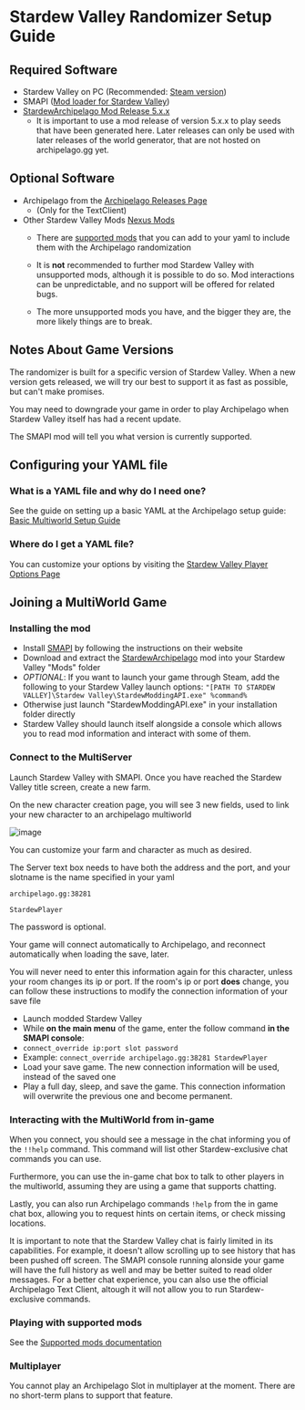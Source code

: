 # Stardew Valley Randomizer Setup Guide

## Required Software

- Stardew Valley on PC (Recommended: [Steam version](https://store.steampowered.com/app/413150/Stardew_Valley/))
- SMAPI ([Mod loader for Stardew Valley](https://smapi.io/))
- [StardewArchipelago Mod Release 5.x.x](https://github.com/agilbert1412/StardewArchipelago/releases)
    - It is important to use a mod release of version 5.x.x to play seeds that have been generated here. Later releases 
  can only be used with later releases of the world generator, that are not hosted on archipelago.gg yet.

## Optional Software
- Archipelago from the [Archipelago Releases Page](https://github.com/ArchipelagoMW/Archipelago/releases)
    * (Only for the TextClient)
- Other Stardew Valley Mods [Nexus Mods](https://www.nexusmods.com/stardewvalley)
    * There are [supported mods](https://github.com/agilbert1412/StardewArchipelago/blob/5.x.x/Documentation/Supported%20Mods.md) 
  that you can add to your yaml to include them with the Archipelago randomization

    * It is **not** recommended to further mod Stardew Valley with unsupported mods, although it is possible to do so. 
  Mod interactions can be unpredictable, and no support will be offered for related bugs.
    * The more unsupported mods you have, and the bigger they are, the more likely things are to break.

## Notes About Game Versions
The randomizer is built for a specific version of Stardew Valley. When a new version gets released, we will try our best to support it as fast as possible, but can't make promises.

You may need to downgrade your game in order to play Archipelago when Stardew Valley itself has had a recent update.

The SMAPI mod will tell you what version is currently supported.

## Configuring your YAML file

### What is a YAML file and why do I need one?

See the guide on setting up a basic YAML at the Archipelago setup
guide: [Basic Multiworld Setup Guide](/tutorial/Archipelago/setup/en)

### Where do I get a YAML file?

You can customize your options by visiting the [Stardew Valley Player Options Page](/games/Stardew%20Valley/player-options)

## Joining a MultiWorld Game

### Installing the mod

- Install [SMAPI](https://smapi.io/) by following the instructions on their website
- Download and extract the [StardewArchipelago](https://github.com/agilbert1412/StardewArchipelago/releases) mod into 
your Stardew Valley "Mods" folder
- *OPTIONAL*: If you want to launch your game through Steam, add the following to your Stardew Valley launch options: `"[PATH TO STARDEW VALLEY]\Stardew Valley\StardewModdingAPI.exe" %command%`
- Otherwise just launch "StardewModdingAPI.exe" in your installation folder directly
- Stardew Valley should launch itself alongside a console which allows you to read mod information and interact with some of them.

### Connect to the MultiServer

Launch Stardew Valley with SMAPI. Once you have reached the Stardew Valley title screen, create a new farm.

On the new character creation page, you will see 3 new fields, used to link your new character to an archipelago multiworld

![image](https://i.imgur.com/b8KZy2F.png)

You can customize your farm and character as much as desired.

The Server text box needs to have both the address and the port, and your slotname is the name specified in your yaml

`archipelago.gg:38281`

`StardewPlayer`

The password is optional.

Your game will connect automatically to Archipelago, and reconnect automatically when loading the save, later.

You will never need to enter this information again for this character, unless your room changes its ip or port.
If the room's ip or port **does** change, you can follow these instructions to modify the connection information of your save file
- Launch modded Stardew Valley
- While **on the main menu** of the game, enter the follow command **in the SMAPI console**:
- `connect_override ip:port slot password`
- Example: `connect_override archipelago.gg:38281 StardewPlayer`
- Load your save game. The new connection information will be used, instead of the saved one
- Play a full day, sleep, and save the game. This connection information will overwrite the previous one and become permanent.

### Interacting with the MultiWorld from in-game

When you connect, you should see a message in the chat informing you of the `!!help` command. This command will list other 
Stardew-exclusive chat commands you can use.

Furthermore, you can use the in-game chat box to talk to other players in the multiworld, assuming they are using a game 
that supports chatting.

Lastly, you can also run Archipelago commands `!help` from the in game chat box, allowing you to request hints on certain 
items, or check missing locations.

It is important to note that the Stardew Valley chat is fairly limited in its capabilities. For example, it doesn't allow 
scrolling up to see history that has been pushed off screen. The SMAPI console running alonside your game will have the 
full history as well and may be better suited to read older messages.
For a better chat experience, you can also use the official Archipelago Text Client, altough it will not allow you to run 
Stardew-exclusive commands.

### Playing with supported mods

See the [Supported mods documentation](https://github.com/agilbert1412/StardewArchipelago/blob/5.x.x/Documentation/Supported%20Mods.md)

### Multiplayer

You cannot play an Archipelago Slot in multiplayer at the moment. There are no short-term plans to support that feature.